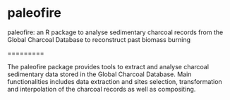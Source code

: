 paleofire
=========

paleofire: an R package to analyse sedimentary charcoal records from the Global Charcoal Database to reconstruct past biomass burning

=========

The paleofire package provides tools to extract and analyse charcoal sedimentary data stored in the Global Charcoal Database. Main functionalities includes data extraction and sites selection, transformation and interpolation of the charcoal records as well as compositing.